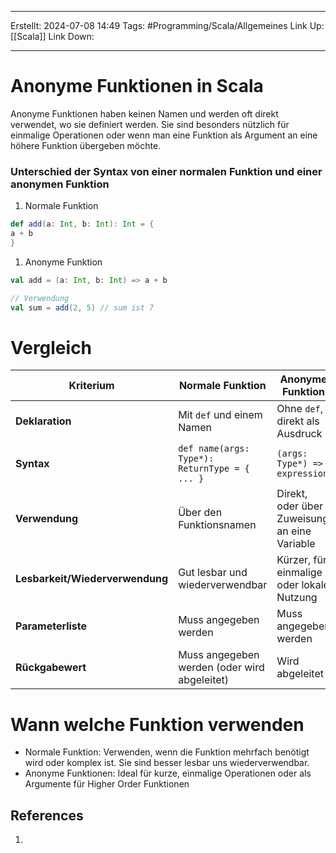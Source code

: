 
--- 
Erstellt: 2024-07-08    14:49 
Tags: #Programming/Scala/Allgemeines 
Link Up: [[Scala]]
Link Down:

--- 
# Anonyme Funktionen in Scala
Anonyme Funktionen haben keinen Namen und werden oft direkt verwendet, wo sie definiert werden. Sie sind besonders nützlich für einmalige Operationen oder wenn man eine Funktion als Argument an eine höhere Funktion übergeben möchte.

### Unterschied der Syntax von einer normalen Funktion und einer anonymen Funktion
1. Normale Funktion
```scala
def add(a: Int, b: Int): Int = {
a + b
}
```
1. Anonyme Funktion
```scala
val add = (a: Int, b: Int) => a + b

// Verwendung
val sum = add(2, 5) // sum ist 7
```

# Vergleich

| Kriterium                       | Normale Funktion                              | Anonyme Funktion                             |
| ------------------------------- | --------------------------------------------- | -------------------------------------------- |
| **Deklaration**                 | Mit `def` und einem Namen                     | Ohne `def`, direkt als Ausdruck              |
| **Syntax**                      | `def name(args: Type*): ReturnType = { ... }` | `(args: Type*) => expression`                |
| **Verwendung**                  | Über den Funktionsnamen                       | Direkt, oder über Zuweisung an eine Variable |
| **Lesbarkeit/Wiederverwendung** | Gut lesbar und wiederverwendbar               | Kürzer, für einmalige oder lokale Nutzung    |
| **Parameterliste**              | Muss angegeben werden                         | Muss angegeben werden                        |
| **Rückgabewert**                | Muss angegeben werden (oder wird abgeleitet)  | Wird abgeleitet                              |

# Wann welche Funktion verwenden
- Normale Funktion: Verwenden, wenn die Funktion mehrfach benötigt wird oder komplex ist. Sie sind besser lesbar uns wiederverwendbar.
- Anonyme Funktionen: Ideal für kurze, einmalige Operationen oder als Argumente für Higher Order Funktionen 

## References
1. 
